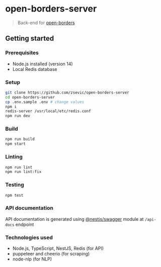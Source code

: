 # open-borders-server

> Back-end for [open-borders](https://github.com/zsevic/open-borders)

## Getting started

### Prerequisites

- Node.js installed (version 14)
- Local Redis database

### Setup

```bash
git clone https://github.com/zsevic/open-borders-server
cd open-borders-server
cp .env.sample .env # change values
npm i
redis-server /usr/local/etc/redis.conf
npm run dev
```

### Build

```bash
npm run build
npm start
```

### Linting

```bash
npm run lint
npm run lint:fix
```

### Testing

```bash
npm test
```

### API documentation

API documentation is generated using [@nestjs/swagger](https://www.npmjs.com/package/@nestjs/swagger) module at `/api-docs` endpoint

### Technologies used

- Node.js, TypeScript, NestJS, Redis (for API)
- puppeteer and cheerio (for scraping)
- node-nlp (for NLP)

